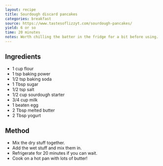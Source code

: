 ```yaml
---
layout: recipe
title: Sourdough discard pancakes
categories: breakfast
source: https://www.tastesoflizzyt.com/sourdough-pancakes/
yield: 6 or so
time: 20 minutes
notes: Worth chilling the batter in the fridge for a bit before using.
---
```


## Ingredients
- 1 cup flour
- 1 tsp baking power
- 1/2 tsp baking soda
- 1 Tbsp sugar
- 1/2 tsp salt
- 1/2 cup sourdough starter
- 3/4 cup milk
- 1 beaten egg
- 2 Tbsp melted butter
- 2 Tbsp yogurt

## Method
- Mix the dry stuff together.
- Add the wet stuff and mix them in.
- Refrigerate for 20 minutes if you can wait.
- Cook on a hot pan with lots of butter!
